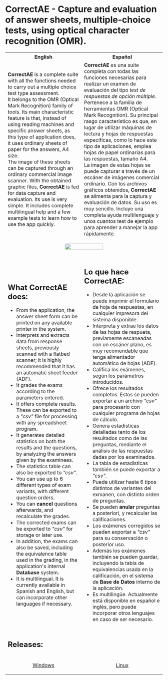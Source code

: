 # CorrectAE - Capture and evaluation of answer sheets, multiple-choice tests, using optical character recognition (OMR).
<table>
  <tr>
    <th>English</th>
    <th>Español</th>
  </tr>
  <tr>
    <td>
      <strong>CorrectAE</strong> is a complete suite with all the functions needed to carry out a multiple choice test type assessment.<br/>
      It belongs to the OMR (Optical Mark Recognition) family of tools. Its main characteristic feature is that, instead of using reading machines and specific answer sheets, as this type of application does, it uses          ordinary sheets of paper for the answers, A4 size. <br/>
      The image of these sheets can be captured through an ordinary commercial image scanner. With the obtained graphic files,
      <strong>CorrectAE</strong> is fed for data capture and evaluation.
      Its use is very simple. It includes complete multilingual help and a few example tests to learn how to use the app quickly.
    </td>
    <td>
      <strong>CorrectAE</strong> es una suite completa con todas las funciones necesarias para realizar un examen de evaluación del tipo <em>test de respuestas de opción múltiple.</em><br/>
      Pertenece a la familia de herramientas OMR (Optical Mark Recognition). Su principal rasgo característico es que, en lugar de utilizar 
      máquinas de lectura y hojas de respuestas específicas, como lo hace este tipo de aplicaciones, emplea hojas de papel ordinarias para las respuestas, tamaño A4.<br/>
      La imagen de estas hojas se puede capturar a través de un escáner de imágenes comercial ordinario. Con los archivos gráficos obtenidos,
      <strong>CorrectAE</strong> se alimenta para la captura y evaluación de datos.
      Su uso es muy sencillo. Incluye una completa ayuda multilenguaje y unos cuantos test de ejemplo para aprender a manejar la app rápidamente.
    </td>
  </tr>
  <tr>
    <td colspan="2">
      <p align="center">
        <img width="50%" src="https://github.com/user-attachments/assets/9c43a8e9-d2e9-4448-98d1-3d3d5aa0161f">  
      </p>
    </td>
  </tr>
  <tr>
    <td>
      <h2>What <strong>CorrectAE</strong> does:</h2>
      <p>
        <ul>
          <li>From the application, the answer sheet form can be printed on any available printer in the system.</li>
          <li>Interprets and extracts data from response sheets, previously scanned with a flatbed scanner; it is highly recommended that it has an automatic sheet feeder (ADF).</li>
          <li>It grades the exams according to the parameters entered.</li>
          <li>It offers complete results. These can be exported to a <em>"csv"</em> file for processing with any spreadsheet program.</li>
          <li>It generates detailed statistics on both the results and the questions, by analyzing the answers given by the examinees.</li>
          <li>The statistics table can also be exported to <em>"csv".</em></li>
          <li>You can use up to 6 different types of exam variants, with different question orders.</li>
          <li>You can <strong>cancel</strong> questions afterwards, and recalculate the grades.</li>
          <li>The corrected exams can be exported to <em>"csv"</em> for storage or later use.</li>
          <li>In addition, the exams can also be saved, including the equivalence table used in the grading, in the application's internal <strong>Database</strong> system.</li>
          <li>It is multilingual. It is currently available in Spanish and English, but can incorporate other languages ​​if necessary.</li>
        </ul>
      </p>
    </td>
    <td>
      <h2>Lo que hace <strong>CorrectAE:</strong></h2>
      <p>
        <ul>
          <li>Desde la aplicación se puede imprimir el formulario de hoja de respuestas, en cualquier impresora del sistema disponible.</li>
          <li>Interpreta y extrae los datos de las hojas de respueta, previamente escaneadas con un escáner plano, es muy recomendable que tenga alimentador automático de hojas (ADF).</li>
          <li>Califica los exámenes, según los parámetros introducidos.</li>
          <li>Ofrece los resultados completos. Estos se pueden exportar a un archivo <em>"csv"</em> para procesarlo con cualquier programa de hojas de cálculo.</li>
          <li>Genera estadísticas detalladas tanto de los resultados como de las preguntas, mediante el análisis de las respuestas dadas por los examinados.</li>
          <li>La tabla de estadísticas también se puede exportar a <em>"csv".</em></li>
          <li>Puede utilizar hasta 6 tipos distintos de variantes del exmanen, con distinto orden de preguntas.</li>
          <li>Se pueden <strong>anular</strong> preguntas a posteriori, y recalcular las calificaciones.</li>
          <li>Los exámenes corregidos se pueden exportar a <em>"csv"</em> para su conservación o posterior uso.</li>
          <li>Además los exámenes también se pueden guardar, incluyendo la tabla de equivalencias usada en la calificación, en el sistema de <strong>Base de Datos</strong> interno de la aplicación.</li>
          <li>Es multilingüe. Actualmente está disponible en español e inglés, pero puede incorporar otros lenguajes en caso de ser necesario.</li>
        </ul>
      </p>
    </td>
  </tr>
  <tr>
    <td colspan="2">
      <h2>Releases:</h2>
    </td>
  </tr>
  <tr>
    <td>
      <p align="center">
        <a href="https://github.com/Jes-Us-In/correctAE/releases/tag/v_1.7.11_windows_x64">Windows</a>
      </p>
    </td>
    <td>
      <p align="center">
        <a href="https://github.com/Jes-Us-In/correctAE/releases/tag/v1.7.11_Linux">Linux</a>
      </p>
    </td>
  </tr>
</table>
